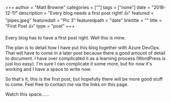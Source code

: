 +++
author = "Matt Browne"
categories = [""]
tags = ["none"]
date = "2018-12-11"
description = "Every blog needs a first post right! :+1:"
featured = "pipes.jpeg"
featuredalt = "Pic 3"
featuredpath = "date"
linktitle = ""
title = "First Post :+1:"
type = "post"
+++

Every blog has to have a first post right. Well this is mine.

The plan is to detail how I have put this blog together with Azure DevOps.  That will have to come in a later post because there a good amount of detail to document.  I have over complicated it as a learning process (WordPress is just too easy).  I'm sure I can complicate it some more, but for now it's working and I have a space to write now.

So that's it, this is the first post, but hopefully there will be more good stuff to come.  Feel free to contact me via the links on this page.

Watch this space......